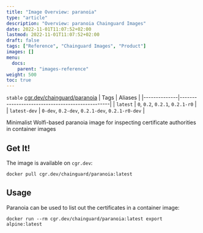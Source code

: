 ```yaml
---
title: "Image Overview: paranoia"
type: "article"
description: "Overview: paranoia Chainguard Images"
date: 2022-11-01T11:07:52+02:00
lastmod: 2022-11-01T11:07:52+02:00
draft: false
tags: ["Reference", "Chainguard Images", "Product"]
images: []
menu:
  docs:
    parent: "images-reference"
weight: 500
toc: true
---
```


`stable` [cgr.dev/chainguard/paranoia](https://github.com/chainguard-images/images/tree/main/images/paranoia)
| Tags         | Aliases                                         |
|--------------|-------------------------------------------------|
| `latest`     | `0`, `0.2`, `0.2.1`, `0.2.1-r0`                 |
| `latest-dev` | `0-dev`, `0.2-dev`, `0.2.1-dev`, `0.2.1-r0-dev` |



Minimalist Wolfi-based paranoia image for inspecting certificate authorities in container images

## Get It!

The image is available on `cgr.dev`:

```
docker pull cgr.dev/chainguard/paranoia:latest
```

## Usage

Paranoia can be used to list out the certificates in a container image:

```
docker run --rm cgr.dev/chainguard/paranoia:latest export alpine:latest
```

